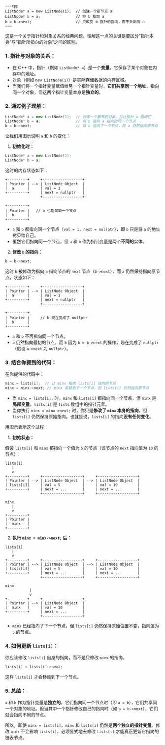 ```ad-question
~~~cpp
ListNode* a = new ListNode(1);  // 创建一个新节点 a
ListNode* b = a;                // 将 b 指向 a
b = b->next;                    // 只改变 b 指针的指向，而不会影响 a
~~~
```

这是一个关于指针和对象关系的经典问题。理解这一点的关键是要区分“指针本身”与“指针所指向的对象”之间的区别。

### 1. **指针与对象的关系：**
- 在 C++ 中，指针（例如 `ListNode* a`）是一个**变量**，它保存了某个对象在内存中的地址。
- 对象（例如 `new ListNode(1)`）是实际存储数据的内存区域。
- 当我们将一个指针变量赋值给另一个指针变量时，**它们共享同一个地址**，指向同一个对象，但这两个指针变量本身是**独立的**。

### 2. **通过例子理解：**
```cpp
ListNode* a = new ListNode(1);  // 创建一个新节点对象，并让指针 a 指向它
ListNode* b = a;                // 将 b 指向 a 指向的同一个节点
b = b->next;                    // 将 b 指向下一个节点，而 a 仍然指向原节点
```

让我们用图示说明 `a` 和 `b` 的变化：

1. **初始化时：**
```cpp
ListNode* a = new ListNode(1);
ListNode* b = a;
```
这时的内存状态如下：

```
+---------+     +------------------+
| Pointer | --> | ListNode Object  |
|  a      |     | val = 1          |
+---------+     | next = nullptr   |
                +------------------+
                
+---------+
| Pointer |   // b 也指向同一个节点
|  b      |
+---------+
```

- `a` 和 `b` 都指向同一个节点（`val = 1`，`next = nullptr`），即 `b` 只是将 `a` 的地址拷贝给自己。
- 虽然它们指向同一个节点，但 `a` 和 `b` 作为指针变量是两个**不同的**实体。

2. **修改 `b` 的指向：**
```cpp
b = b->next;
```
这时 `b` 被修改为指向 `a` 指向节点的 `next` 节点（`b->next`），而 `a` 仍然保持指向原节点。状态如下：

```
+---------+     +------------------+
| Pointer | --> | ListNode Object  |
|  a      |     | val = 1          |
+---------+     | next = nullptr   |
                +------------------+
                
+---------+     
| Pointer |     // b 现在变成了 nullptr
|  b      |     
+---------+
```

- `a` 和 `b` 不再指向同一个节点。
- `a` 仍然指向最初的节点，而 `b` 因为 `b = b->next` 的操作，现在变成了 `nullptr`（假设 `a->next` 为 `nullptr`）。

### 3. **结合你提到的代码：**
在你提供的代码中：

```cpp
minx = lists[i];  // 让 minx 指向 lists[i] 指向的节点
minx = minx->next; // minx 前移到下一个节点，但 lists[i] 仍然指向原节点
```

- 当 `minx = lists[i];` 时，`minx` 和 `lists[i]` 都指向同一个节点，但 `minx` 是**局部变量**，`lists[i]` 是 `lists` 数组中的指针元素。
- 当你执行 `minx = minx->next;` 时，你只是**修改了 `minx` 本身的指向**，但 `lists[i]` 仍然保持原始指向。也就是说，`lists[i]` 的指向**没有任何变化**。

用图示表示这个过程：

1. **初始状态：**

假设 `lists[i]` 和 `minx` 都指向一个值为 `5` 的节点（该节点的 `next` 指向值为 `10` 的节点）：

```
lists[i]
   |
   v
+---------+     +------------------+     +------------------+
| Pointer | --> | ListNode Object  | --> | ListNode Object  |
| lists[i]|     | val = 5          |     | val = 10         |
+---------+     | next = ...       |     | next = ...       |
                +------------------+     +------------------+
                
minx
   |
   v
+---------+
| Pointer |
|  minx   |
+---------+
```

2. **执行 `minx = minx->next;` 后：**

```
lists[i]
   |
   v
+---------+     +------------------+     +------------------+
| Pointer | --> | ListNode Object  | --> | ListNode Object  |
| lists[i]|     | val = 5          |     | val = 10         |
+---------+     | next = ...       |     | next = ...       |
                +------------------+     +------------------+
                
minx
           |
           v
+---------+     +------------------+
| Pointer | --> | ListNode Object  |
|  minx   |     | val = 10         |
+---------+     | next = ...       |
                +------------------+
```

- `minx` 已经指向了下一个节点，但 `lists[i]` 仍然保持原始位置不变，指向值为 `5` 的节点。

### 4. **如何更新 `lists[i]`：**
你应该修改 `lists[i]` 自身的指向，而不是只修改 `minx` 的指向。

```cpp
lists[i] = lists[i]->next;
```

这样 `lists[i]` 才会移动到下一个节点。

### 5. **总结：**
`a` 和 `b` 作为指针变量是**独立的**，它们指向同一个节点时（即 `a = b`），它们共享同一个对象的地址。但当其中一个指针修改自己的指向时（如 `b = b->next`），它们就会指向不同的节点。

所以，即使 `minx = lists[i]`，`minx` 和 `lists[i]` 仍然是**两个独立的指针变量**。修改 `minx` 不会影响 `lists[i]`，必须显式地去修改 `lists[i]` 才能真正更新它指向的链表节点。